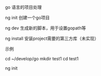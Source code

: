 go 语言的项目处理

ng init 创建一个go项目

ng dev 生成新的脚本，用于设置gopath等

ng install 安装project需要的第三方库（未实现）

示例

cd ~/develop/go
mkdir test1
cd test1

ng init
